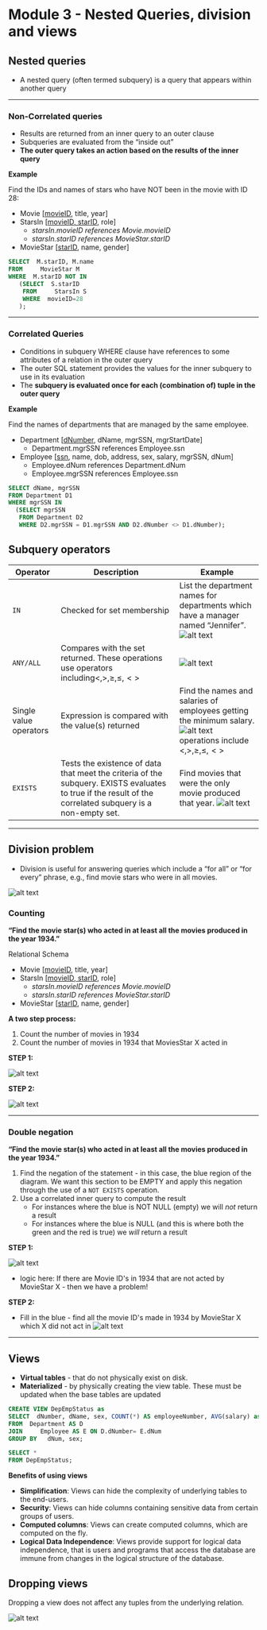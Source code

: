 # Module 3 - Nested Queries, division and views

## Nested queries
- A nested query (often termed subquery) is a query that appears within another query

---
### Non-Correlated queries
- Results are returned from an inner query to an outer clause
- Subqueries are evaluated from the “inside out”
- **The outer query takes an action based on the results of the inner query**


**Example**

Find the IDs and names of stars who have NOT been in the movie with ID 28:

- Movie [<u>movieID</u>, title, year]
- StarsIn [<u>movieID, starID</u>, role]
  - *starsIn.movieID references Movie.movieID*
  - *starsIn.starID references MovieStar.starID*
- MovieStar [<u>starID</u>, name, gender]

```sql
SELECT  M.starID, M.name
FROM     MovieStar M
WHERE  M.starID NOT IN
   (SELECT  S.starID
    FROM     StarsIn S
    WHERE  movieID=28
   );
```
---

### Correlated Queries
- Conditions in subquery WHERE clause have references to some attributes of 
a relation in the outer query
- The outer SQL statement provides the values for the inner subquery to use in 
its evaluation
- The **subquery is evaluated once for each (combination of) tuple in the outer query**

**Example**

Find the names of departments that are managed by the same employee.

- Department [<u>dNumber</u>, dName, mgrSSN, mgrStartDate]
  - Department.mgrSSN references Employee.ssn
- Employee [<u>ssn</u>, name, dob, address, sex, salary, mgrSSN, dNum]
  - Employee.dNum references Department.dNum
  - Employee.mgrSSN references Employee.ssn

```sql
SELECT dName, mgrSSN 
FROM Department D1
WHERE mgrSSN IN 
  (SELECT mgrSSN 
   FROM Department D2
   WHERE D2.mgrSSN = D1.mgrSSN AND D2.dNumber <> D1.dNumber);
```

## Subquery operators

| **Operator** | Description | Example
| --- | --- | ---
``IN`` | Checked for set membership | List the department names for departments which have a manager named “Jennifer”. ![alt text](assets\IMG74.PNG)
|``ANY/ALL``| Compares with the set returned. These operations use operators including$<, >, \ge, \le, <>$| ![alt text](assets\IMG75.PNG)
|Single value operators| Expression is compared with the value(s) returned | Find the names and salaries of employees getting the minimum salary. ![alt text](assets\IMG76.PNG) <br> operations include $<, >, \ge, \le, <>$
| ``EXISTS``| Tests the existence of data that meet the criteria of the subquery. EXISTS evaluates to true if the result of the correlated subquery is a non-empty set.| Find movies that were the only movie produced that year. ![alt text](assets\IMG77.PNG)

---
## Division problem
- Division is useful for answering queries which include a “for all” or 
“for every” phrase, e.g., find movie stars who were in all movies.

![alt text](assets\IMG78.PNG)

### Counting
**“Find the movie star(s) who acted in at least all the movies produced in the year 1934.”**

Relational Schema
- Movie [<u>movieID</u>, title, year]
- StarsIn [<u>movieID, starID</u>, role]
  - *starsIn.movieID references Movie.movieID*
  - *starsIn.starID references MovieStar.starID*
- MovieStar [<u>starID</u>, name, gender]

**A two step process:**
1. Count the number of movies in 1934
2. Count the number of movies in 1934 that MoviesStar X acted in

**STEP 1:**

![alt text](assets\IMG82.PNG)

**STEP 2:**

![alt text](assets\IMG83.PNG)

---

### Double negation
**“Find the movie star(s) who acted in at least all the movies produced in the year 1934.”**

1. Find the negation of the statement - in this case, the blue region of the diagram. We want this section to be EMPTY and apply this negation through the use of a ``NOT EXISTS`` operation.
2. Use a correlated inner query to compute the result
   - For instances where the blue is NOT NULL (empty) we will *not* return a result
   - For instances where the blue is NULL (and this is where both the green and the red is true) we *will* return a result

**STEP 1:**

![alt text](assets\IMG84.PNG)

- logic here: If there are Movie ID's in 1934 that are not acted by MovieStar X - then we have a problem!

**STEP 2:**

- Fill in the blue - find all the movie ID's made in 1934 by MovieStar X which X did not act in
![alt text](assets\IMG85.PNG)

---

## Views

- **Virtual tables** - that do not physically exist on disk. 
- **Materialized** - by physically creating the view table. These must be updated when the base tables are updated

```sql
CREATE VIEW DepEmpStatus as
SELECT  dNumber, dName, sex, COUNT(*) AS employeeNumber, AVG(salary) as avgSalary 
FROM  Department AS D
JOIN     Employee AS E ON D.dNumber= E.dNum
GROUP BY   dNum, sex; 

SELECT *
FROM DepEmpStatus;
```

**Benefits of using views**
- **Simplification**: Views can hide the complexity of underlying tables to the end-users.
- **Security**: Views can hide columns containing sensitive data from certain groups of users.
- **Computed columns**: Views can create computed columns, which are computed on the fly.
- **Logical Data Independence**: Views provide support for logical data independence, that is users and programs that access the database are immune from changes in the logical structure of the database.

## Dropping views
Dropping a view does not affect any tuples from the underlying relation.

![alt text](assets\IMG81.PNG)  